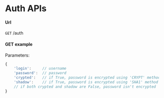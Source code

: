 # Auth APIs

#### Url

  `GET` /auth

#### GET example

Parameters:
```javascript
{
    'login':     // username
    'password':  // password
    'crypted':   // if True, password is encrypted using 'CRYPT' method
    'shadow':    // if True, password is encrypted using 'SHA1' method
    // if both crypted and shadow are False, password isn't encrypted
}
```
